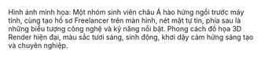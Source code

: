 Hình ảnh minh họa: Một nhóm sinh viên châu Á hào hứng ngồi trước máy tính, cùng tạo hồ sơ Freelancer trên màn hình, nét mặt tự tin, phía sau là những biểu tượng công nghệ và kỹ năng nổi bật. Phong cách đồ họa 3D Render hiện đại, màu sắc tươi sáng, sinh động, khơi dậy cảm hứng sáng tạo và chuyên nghiệp.